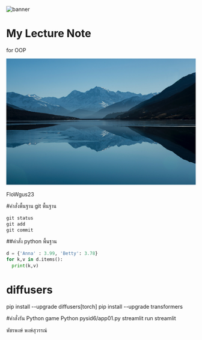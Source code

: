 ![banner](https://picsum.photos/800/250)

# My Lecture Note

for OOP

![download banner](./bg.jpg)

FloWgus23

#คำสั่งพื้นฐาน git พื้นฐาน
```
git status
git add
git commit
```
##คำสั่ง python พื้นฐาน

```python
d = {'Anna' : 3.99, 'Betty': 3.78}
for k,v in d.items():
  print(k,v)
```

# diffusers

  pip install --upgrade diffusers[torch]
  pip install --upgrade transformers

  #คำสั่งรัน
  Python game
  Python pysid6/app01.py
  streamlit run streamlit

พัชรพงษ์ พงษ์สุวรรณ์
